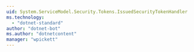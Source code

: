 ```yaml
---
uid: System.ServiceModel.Security.Tokens.IssuedSecurityTokenHandler
ms.technology: 
  - "dotnet-standard"
author: "dotnet-bot"
ms.author: "dotnetcontent"
manager: "wpickett"
---
```

